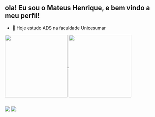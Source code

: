 ## ola! Eu sou o Mateus Henrique, e bem vindo a meu perfil!
- 🔭 Hoje estudo ADS na faculdade Unicesumar 

<a href="https://github.com/Mateus1723/github-readme-stats">
  <img height=200 align="center" src="https://github-readme-stats.vercel.app/api?username=Mateus1723" />
</a>
<a href="https://github.com/Mateus1723/convoychat">
  <img height=200 align="center" src="https://github-readme-stats.vercel.app/api/top-langs?username=Mateus1723&layout=compact&langs_count=8&card_width=320" />
</a>

##

<div> 
  <a href = "mailto:mateus12calais.costa@hotmail.com"><img src="https://img.shields.io/badge/-Gmail-%23333?style=for-the-badge&logo=gmail&logoColor=white" target="_blank"></a>
  <a href="https://www.linkedin.com/in/mateus-henrique-90b140360?utm_source=share&utm_campaign=share_via&utm_content=profile&utm_medium=android_app" target="_blank"><img src="https://img.shields.io/badge/-LinkedIn-%230077B5?style=for-the-badge&logo=linkedin&logoColor=white" target="_blank"></a> 
  
</div>
